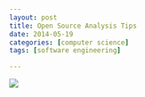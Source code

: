 ```yaml
---
layout: post
title: Open Source Analysis Tips
date: 2014-05-19
categories: [computer science]
tags: [software engineering]

---
```




[![](http://sungsoo.github.com/images/open-source-analysis.png)](http://sungsoo.github.com/images/open-source-analysis.png)

